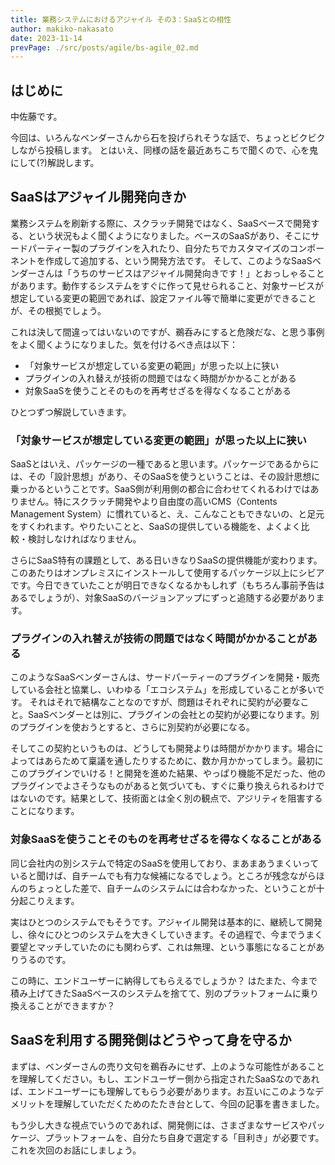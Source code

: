 ```yaml
---
title: 業務システムにおけるアジャイル その3：SaaSとの相性
author: makiko-nakasato
date: 2023-11-14
prevPage: ./src/posts/agile/bs-agile_02.md
---
```


## はじめに
中佐藤です。

今回は、いろんなベンダーさんから石を投げられそうな話で、ちょっとビクビクしながら投稿します。
とはいえ、同様の話を最近あちこちで聞くので、心を鬼にして(?)解説します。

## SaaSはアジャイル開発向きか
業務システムを刷新する際に、スクラッチ開発ではなく、SaaSベースで開発する、という状況もよく聞くようになりました。ベースのSaaSがあり、そこにサードパーティー製のプラグインを入れたり、自分たちでカスタマイズのコンポーネントを作成して追加する、という開発方法です。
そして、このようなSaaSベンダーさんは「うちのサービスはアジャイル開発向きです！」とおっしゃることがあります。動作するシステムをすぐに作って見せられること、対象サービスが想定している変更の範囲であれば、設定ファイル等で簡単に変更ができることが、その根拠でしょう。

これは決して間違ってはいないのですが、鵜呑みにすると危険だな、と思う事例をよく聞くようになりました。気を付けるべき点は以下：
- 「対象サービスが想定している変更の範囲」が思った以上に狭い
- プラグインの入れ替えが技術の問題ではなく時間がかかることがある
- 対象SaaSを使うことそのものを再考せざるを得なくなることがある

ひとつずつ解説していきます。

### 「対象サービスが想定している変更の範囲」が思った以上に狭い
SaaSとはいえ、パッケージの一種であると思います。パッケージであるからには、その「設計思想」があり、そのSaaSを使うということは、その設計思想に乗っかるということです。SaaS側が利用側の都合に合わせてくれるわけではありません。特にスクラッチ開発やより自由度の高いCMS（Contents Management System）に慣れていると、え、こんなこともできないの、と足元をすくわれます。やりたいことと、SaaSの提供している機能を、よくよく比較・検討しなければなりません。

さらにSaaS特有の課題として、ある日いきなりSaaSの提供機能が変わります。このあたりはオンプレミスにインストールして使用するパッケージ以上にシビアです。今日できていたことが明日できなくなるかもしれず（もちろん事前予告はあるでしょうが）、対象SaaSのバージョンアップにずっと追随する必要があります。

### プラグインの入れ替えが技術の問題ではなく時間がかかることがある
このようなSaaSベンダーさんは、サードパーティーのプラグインを開発・販売している会社と協業し、いわゆる「エコシステム」を形成していることが多いです。
それはそれで結構なことなのですが、問題はそれぞれに契約が必要なこと。SaaSベンダーとは別に、プラグインの会社との契約が必要になります。別のプラグインを使おうとすると、さらに別契約が必要になる。

そしてこの契約というものは、どうしても開発よりは時間がかかります。場合によってはあらためて稟議を通したりするために、数か月かかってしまう。最初にこのプラグインでいける！と開発を進めた結果、やっぱり機能不足だった、他のプラグインでよさそうなものがあると気づいても、すぐに乗り換えられるわけではないのです。結果として、技術面とは全く別の観点で、アジリティを阻害することになります。

### 対象SaaSを使うことそのものを再考せざるを得なくなることがある
同じ会社内の別システムで特定のSaaSを使用しており、まあまあうまくいっていると聞けば、自チームでも有力な候補になるでしょう。ところが残念ながらほんのちょっとした差で、自チームのシステムには合わなかった、ということが十分起こりえます。

実はひとつのシステムでもそうです。アジャイル開発は基本的に、継続して開発し、徐々にひとつのシステムを大きくしていきます。その過程で、今までうまく要望とマッチしていたのにも関わらず、これは無理、という事態になることがありうるのです。

この時に、エンドユーザーに納得してもらえるでしょうか？
はたまた、今まで積み上げてきたSaaSベースのシステムを捨てて、別のプラットフォームに乗り換えることができますか？

## SaaSを利用する開発側はどうやって身を守るか
まずは、ベンダーさんの売り文句を鵜呑みにせず、上のような可能性があることを理解してください。もし、エンドユーザー側から指定されたSaaSなのであれば、エンドユーザーにも理解してもらう必要があります。お互いにこのようなデメリットを理解していただくためのたたき台として、今回の記事を書きました。

もう少し大きな視点でいうのであれば、開発側には、さまざまなサービスやパッケージ、プラットフォームを、自分たち自身で選定する「目利き」が必要です。
これを次回のお話にしましょう。
